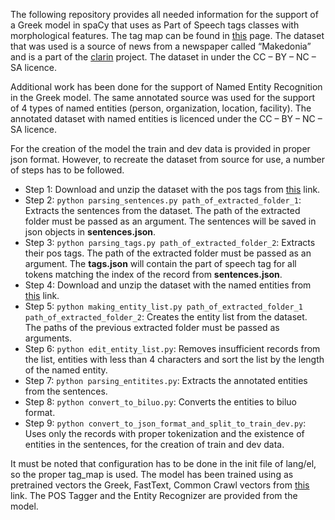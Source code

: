 The following repository provides all needed information for the support of a Greek model in spaCy that uses as Part of Speech tags classes with morphological features. The tag map can be found in [this](https://github.com/explosion/spaCy/blob/master/spacy/lang/el/tag_map.py) page. The dataset that was used is a source of news from a newspaper called “Makedonia” and is a part of the [clarin](https://www.clarin.gr/) project. The dataset in under the CC – BY – NC – SA licence.

Additional work has been done for the support of Named Entity Recognition in the Greek model. The same annotated source was used for the support of 4 types of named entities (person, organization, location, facility). The annotated dataset with named entities is licenced under the CC – BY – NC – SA licence.

For the creation of the model the train and dev data is provided in proper json format. However, to recreate the dataset from source for use, a number of steps has to be followed.

* Step 1: Download and unzip the dataset with the pos tags from [this](https://keg.clarin.gr/resources/browse/modern-greek-texts-corpus-makedonia-newspaper-annotated-by-the-ilsp-lemmatizer/02a9ea6227fc11e6a7b7aa3fc0687644d756918b84cd4f6a88cf2b2f8c0cf3c9/) link.
* Step 2: `python parsing_sentences.py path_of_extracted_folder_1`: Extracts the sentences from the dataset. The path of the extracted folder must be passed as an argument. The sentences will be saved in json objects in __sentences.json__.
* Step 3: `python parsing_tags.py path_of_extracted_folder_2`: Extracts their pos tags. The path of the extracted folder must be passed as an argument. The __tags.json__ will contain the part of speech tag for all tokens matching the index of the record from __sentences.json__.
* Step 4: Download and unzip the dataset with the named entities from [this](https://keg.clarin.gr/resources/browse/modern-greek-texts-corpus-makedonia-newspaper-annotated-by-the-grne-tagger/76777cae4c8811e89c6caa3fc6ebde2ce44e9fd17cce43d8ab298aae0c7058fe/) link.
* Step 5: `python making_entity_list.py path_of_extracted_folder_1 path_of_extracted_folder_2`: Creates the entity list from the dataset. The paths of the previous extracted folder must be passed as arguments.
* Step 6: `python edit_entity_list.py`: Removes insufficient records from the list, entities with less than 4 characters and sort the list by the length of the named entity.
* Step 7: `python parsing_entitites.py`: Extracts the annotated entities from the sentences.
* Step 8: `python convert_to_biluo.py`: Converts the entities to biluo format.
* Step 9: `python convert_to_json_format_and_split_to_train_dev.py`: Uses only the records with proper tokenization and the existence of entities in the sentences, for the creation of train and dev data.

It must be noted that configuration has to be done in the init file of lang/el, so the proper tag_map is used.
The model has been trained using as pretrained vectors the Greek, FastText, Common Crawl vectors from [this](https://fasttext.cc/docs/en/crawl-vectors.html) link. The POS Tagger and the Entity Recognizer are provided from the model.
